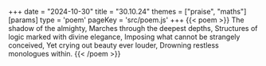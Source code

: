 +++
date = "2024-10-30"
title = "30.10.24"
themes = ["praise", "maths"]
[params]
  type = 'poem'
  pageKey = 'src/poem.js'
+++
{{< poem >}}
The shadow of the almighty,
Marches through the deepest depths,
Structures of logic marked with divine elegance,
Imposing what cannot be strangely conceived,
Yet crying out beauty ever louder,
Drowning restless monologues within.
{{< /poem >}}